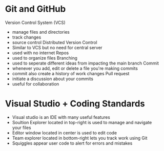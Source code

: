 # Git and GitHub
Version Control System (VCS)
- manage files and directories
- track changes
- source control
Distributed Version Control
- Similar to VCS but no need for central server
- used with no internet
Repos
- used to organize files
Branching
- used to seperate different ideas from impacting the main branch
Commit
- whenever you add, edit or delete a file you're making commits
- commit also create a history of work changes
Pull request
- initiate a discussion about your commits
- useful for collaboration
# Visual Studio + Coding Standards
- Visual studio is an IDE with many useful features
- Soultion Explorer located in top-right is used to manage and navigate your files
- Editor window located in center is used to edit code
- Team explorer located in bottom-right lets you track work using Git
- Squiggles appear user code to alert for errors and mistakes
